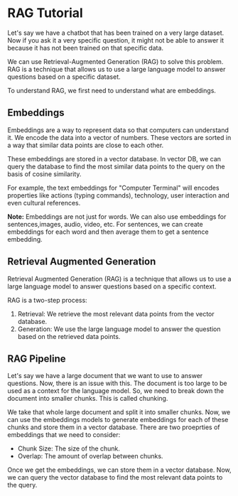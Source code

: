 # RAG Tutorial
Let's say we have a chatbot that has been trained on a very large dataset. Now if you ask it a very specific question, it might not be able to answer it because it has not been trained on that specific data.

We can use Retrieval-Augmented Generation (RAG) to solve this problem. RAG is a technique that allows us to use a large language model to answer questions based on a specific dataset.

To understand RAG, we first need to understand what are embeddings.

## Embeddings
Embeddings are a way to represent data so that computers can understand it. We encode the data into a vector of numbers. These vectors are sorted in a way that similar data points are close to each other. 

These embeddings are stored in a vector database. In vector DB, we can query the database to find the most similar data points to the query on the basis of cosine similarity.

For example, the text embeddings for "Computer Terminal" will encodes properties like actions (typing commands), technology, user interaction and even cultural references.

**Note:** Embeddings are not just for words. We can also use embeddings for sentences,images, audio, video, etc. For sentences, we can create embeddings for each word and then average them to get a sentence embedding.

## Retrieval Augmented Generation
Retrieval Augmented Generation (RAG) is a technique that allows us to use a large language model to answer questions based on a specific context.

RAG is a two-step process:
1. Retrieval: We retrieve the most relevant data points from the vector database.
2. Generation: We use the large language model to answer the question based on the retrieved data points.

## RAG Pipeline
Let's say we have a large document that we want to use to answer questions. Now, there is an issue with this. The document is too large to be used as a context for the language model. So, we need to break down the document into smaller chunks. This is called chunking. 

We take that whole large document and split it into smaller chunks. Now, we can use the embeddings models to generate embeddings for each of these chunks and store them in a vector database. There are two proeprties of embeddings that we need to consider: 
- Chunk Size: The size of the chunk.
- Overlap: The amount of overlap between chunks.

Once we get the embeddings, we can store them in a vector database. Now, we can query the vector database to find the most relevant data points to the query.



